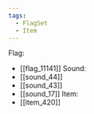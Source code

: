 ```yaml
---
tags:
  - FlagSet
  - Item
---
```

Flag:
- [[flag_11141]]
Sound:
- [[sound_44]]
- [[sound_43]]
- [[sound_17]]
Item:
- [[item_420]]
